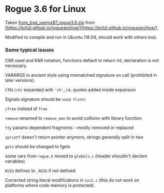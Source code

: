 # Rogue 3.6 for Linux

Taken [from_bsd_usenix87_rogue3.6.zip](https://britzl.github.io/roguearchive/files/from_bsd_usenix87_rogue3.6.zip)
from [https://britzl.github.io/roguearchive/](https://britzl.github.io/roguearchive/).

Modified to compile and run in Ubuntu (18.04, should work with others too).

### Some typical issues

C89 used and K&R notation, functions default to return int, declaration is not necessary.

VARARGS in ancient style using mismatched signature on call (prohibited in later versions).

`CTRL(ch)` expanded with `'ch'`, i.e. quotes added inside expansion

Signals signature should be `void f(int)`

`cfree` instead of `free`

`remove` renamed to `remove_mon` to avoid collision with library function

`tty` params dependent fragments - mostly removed or replaced

`sprintf` doesn't return pointer anymore, strings generally split in two

`gets` should be changed to fgets

some vars from `rogue.h` moved to `globals.c` (header shouldn't declare variables)

`NSIG` defines to `_NSIG` if not defined

Corrected string literal modifications in `init.c` (this do not work on platforms where code
memory is protected).

